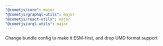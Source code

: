 ```yaml
---
"@cometjs/core": major
"@cometjs/graphql-utils": major
"@cometjs/react-utils": major
"@cometjs/urql-utils": major
---
```


Change bundle config to make it ESM-first, and drop UMD format support
